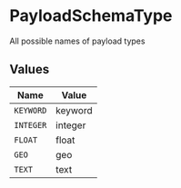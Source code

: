 # PayloadSchemaType

All possible names of payload types


## Values

| Name      | Value     |
| --------- | --------- |
| `KEYWORD` | keyword   |
| `INTEGER` | integer   |
| `FLOAT`   | float     |
| `GEO`     | geo       |
| `TEXT`    | text      |